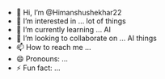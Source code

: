 - 👋 Hi, I’m @Himanshushekhar22
- 👀 I’m interested in ... lot of things 
- 🌱 I’m currently learning ... AI
- 💞️ I’m looking to collaborate on ... AI things
- 📫 How to reach me ...
- 😄 Pronouns: ...
- ⚡ Fun fact: ...

<!---
Himanshushekhar22/Himanshushekhar22 is a ✨ special ✨ repository because its `README.md` (this file) appears on your GitHub profile.
You can click the Preview link to take a look at your changes.
--->
